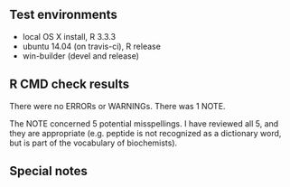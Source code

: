 ## Test environments
* local OS X install, R 3.3.3
* ubuntu 14.04 (on travis-ci), R release
* win-builder (devel and release)

## R CMD check results
There were no ERRORs or WARNINGs. There was 1 NOTE.

The NOTE concerned 5 potential misspellings. I have reviewed all 5, and they are appropriate (e.g. peptide is not recognized as a dictionary word, but is part of the vocabulary of biochemists).

## Special notes